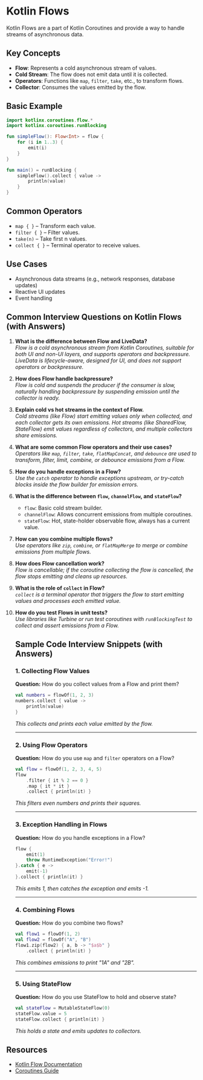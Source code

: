 # Kotlin Flows

Kotlin Flows are a part of Kotlin Coroutines and provide a way to handle streams of asynchronous data.

## Key Concepts

- **Flow**: Represents a cold asynchronous stream of values.
- **Cold Stream**: The flow does not emit data until it is collected.
- **Operators**: Functions like `map`, `filter`, `take`, etc., to transform flows.
- **Collector**: Consumes the values emitted by the flow.

## Basic Example

```kotlin
import kotlinx.coroutines.flow.*
import kotlinx.coroutines.runBlocking

fun simpleFlow(): Flow<Int> = flow {
    for (i in 1..3) {
        emit(i)
    }
}

fun main() = runBlocking {
    simpleFlow().collect { value ->
        println(value)
    }
}
```

## Common Operators

- `map { }` – Transform each value.
- `filter { }` – Filter values.
- `take(n)` – Take first n values.
- `collect { }` – Terminal operator to receive values.

## Use Cases

- Asynchronous data streams (e.g., network responses, database updates)
- Reactive UI updates
- Event handling

## Common Interview Questions on Kotlin Flows (with Answers)

1. **What is the difference between Flow and LiveData?**  
    *Flow is a cold asynchronous stream from Kotlin Coroutines, suitable for both UI and non-UI layers, and supports operators and backpressure. LiveData is lifecycle-aware, designed for UI, and does not support operators or backpressure.*

2. **How does Flow handle backpressure?**  
    *Flow is cold and suspends the producer if the consumer is slow, naturally handling backpressure by suspending emission until the collector is ready.*

3. **Explain cold vs hot streams in the context of Flow.**  
    *Cold streams (like Flow) start emitting values only when collected, and each collector gets its own emissions. Hot streams (like SharedFlow, StateFlow) emit values regardless of collectors, and multiple collectors share emissions.*

4. **What are some common Flow operators and their use cases?**  
    *Operators like `map`, `filter`, `take`, `flatMapConcat`, and `debounce` are used to transform, filter, limit, combine, or debounce emissions from a Flow.*

5. **How do you handle exceptions in a Flow?**  
    *Use the `catch` operator to handle exceptions upstream, or try-catch blocks inside the flow builder for emission errors.*

6. **What is the difference between `flow`, `channelFlow`, and `stateFlow`?**  
    - `flow`: Basic cold stream builder.
    - `channelFlow`: Allows concurrent emissions from multiple coroutines.
    - `stateFlow`: Hot, state-holder observable flow, always has a current value.

7. **How can you combine multiple flows?**  
    *Use operators like `zip`, `combine`, or `flatMapMerge` to merge or combine emissions from multiple flows.*

8. **How does Flow cancellation work?**  
    *Flow is cancellable; if the coroutine collecting the flow is cancelled, the flow stops emitting and cleans up resources.*

9. **What is the role of `collect` in Flow?**  
    *`collect` is a terminal operator that triggers the flow to start emitting values and processes each emitted value.*

10. **How do you test Flows in unit tests?**  
     *Use libraries like Turbine or run test coroutines with `runBlockingTest` to collect and assert emissions from a Flow.*
    ## Sample Code Interview Snippets (with Answers)

    ### 1. Collecting Flow Values

    **Question:** How do you collect values from a Flow and print them?

    ```kotlin
    val numbers = flowOf(1, 2, 3)
    numbers.collect { value ->
        println(value)
    }
    ```
    *This collects and prints each value emitted by the flow.*

    ---

    ### 2. Using Flow Operators

    **Question:** How do you use `map` and `filter` operators on a Flow?

    ```kotlin
    val flow = flowOf(1, 2, 3, 4, 5)
    flow
        .filter { it % 2 == 0 }
        .map { it * it }
        .collect { println(it) }
    ```
    *This filters even numbers and prints their squares.*

    ---

    ### 3. Exception Handling in Flows

    **Question:** How do you handle exceptions in a Flow?

    ```kotlin
    flow {
        emit(1)
        throw RuntimeException("Error!")
    }.catch { e ->
        emit(-1)
    }.collect { println(it) }
    ```
    *This emits 1, then catches the exception and emits -1.*

    ---

    ### 4. Combining Flows

    **Question:** How do you combine two flows?

    ```kotlin
    val flow1 = flowOf(1, 2)
    val flow2 = flowOf("A", "B")
    flow1.zip(flow2) { a, b -> "$a$b" }
        .collect { println(it) }
    ```
    *This combines emissions to print "1A" and "2B".*

    ---

    ### 5. Using StateFlow

    **Question:** How do you use StateFlow to hold and observe state?

    ```kotlin
    val stateFlow = MutableStateFlow(0)
    stateFlow.value = 5
    stateFlow.collect { println(it) }
    ```
    *This holds a state and emits updates to collectors.*

## Resources

- [Kotlin Flow Documentation](https://kotlinlang.org/docs/flow.html)
- [Coroutines Guide](https://kotlinlang.org/docs/coroutines-guide.html)
